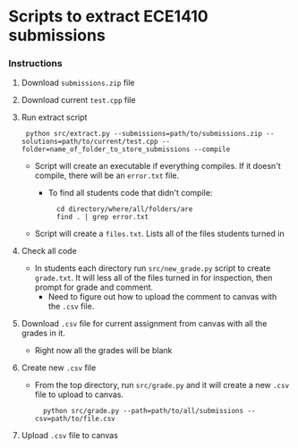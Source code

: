 # Scripts to extract ECE1410 submissions

### Instructions

1. Download `submissions.zip` file
2. Download current `test.cpp` file
3. Run extract script

        python src/extract.py --submissions=path/to/submissions.zip --solutions=path/to/current/test.cpp --folder=name_of_folder_to_store_submissions --compile

    - Script will create an executable if everything compiles. If it doesn't compile, there will be an `error.txt` file.
        - To find all students code that didn't compile:

                cd directory/where/all/folders/are
                find . | grep error.txt
    - Script will create a `files.txt`. Lists all of the files students turned in
4. Check all code
    - In students each directory run `src/new_grade.py` script to create `grade.txt`. It will less all of the files turned in for inspection, then prompt for grade and comment.
        - Need to figure out how to upload the comment to canvas with the `.csv` file.
5. Download `.csv` file for current assignment from canvas with all the grades in it.
    - Right now all the grades will be blank
5. Create new `.csv` file
    - From the top directory, run `src/grade.py` and it will create a new `.csv` file to upload to canvas.
            
            python src/grade.py --path=path/to/all/submissions --csv=path/to/file.csv

7. Upload `.csv` file to canvas
